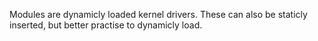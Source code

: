 Modules are dynamicly loaded kernel drivers.
These can also be staticly inserted, but better practise to dynamicly load.
